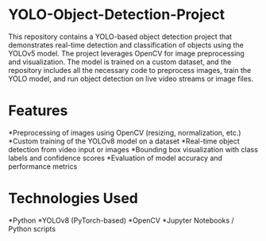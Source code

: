 # YOLO-Object-Detection-Project
This repository contains a YOLO-based object detection project that demonstrates real-time detection and classification of objects using the YOLOv5 model. The project leverages OpenCV for image preprocessing and visualization. The model is trained on a custom dataset, and the repository includes all the necessary code to preprocess images, train the YOLO model, and run object detection on live video streams or image files.
# Features
*Preprocessing of images using OpenCV (resizing, normalization, etc.)
*Custom training of the YOLOv8 model on a dataset
*Real-time object detection from video input or images
*Bounding box visualization with class labels and confidence scores
*Evaluation of model accuracy and performance metrics
# Technologies Used
*Python
*YOLOv8 (PyTorch-based)
*OpenCV
*Jupyter Notebooks / Python scripts
